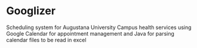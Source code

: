 # Googlizer
 Scheduling system for Augustana University Campus health services using Google Calendar for appointment management and Java for parsing calendar files to be read in excel
